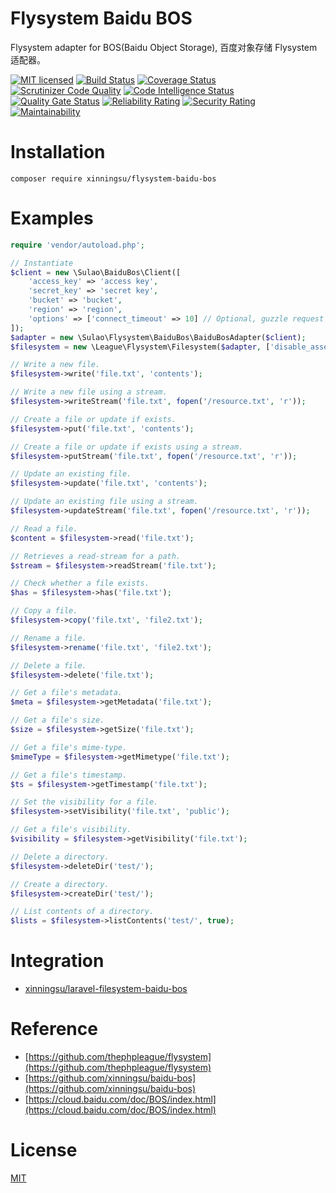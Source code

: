 # Flysystem Baidu BOS
Flysystem adapter for BOS(Baidu Object Storage), 百度对象存储 Flysystem 适配器。

[![MIT licensed](https://img.shields.io/badge/license-MIT-blue.svg)](./LICENSE)
[![Build Status](https://api.travis-ci.org/xinningsu/flysystem-baidu-bos.svg?branch=master)](https://travis-ci.org/xinningsu/flysystem-baidu-bos)
[![Coverage Status](https://coveralls.io/repos/github/xinningsu/flysystem-baidu-bos/badge.svg?branch=master)](https://coveralls.io/github/xinningsu/flysystem-baidu-bos)
[![Scrutinizer Code Quality](https://scrutinizer-ci.com/g/xinningsu/flysystem-baidu-bos/badges/quality-score.png?b=master)](https://scrutinizer-ci.com/g/xinningsu/flysystem-baidu-bos)
[![Code Intelligence Status](https://scrutinizer-ci.com/g/xinningsu/flysystem-baidu-bos/badges/code-intelligence.svg?b=master)](https://scrutinizer-ci.com/g/xinningsu/flysystem-baidu-bos)
[![Quality Gate Status](https://sonarcloud.io/api/project_badges/measure?project=xinningsu_flysystem-baidu-bos&metric=alert_status)](https://sonarcloud.io/dashboard?id=xinningsu_flysystem-baidu-bos)
[![Reliability Rating](https://sonarcloud.io/api/project_badges/measure?project=xinningsu_flysystem-baidu-bos&metric=reliability_rating)](https://sonarcloud.io/dashboard?id=xinningsu_flysystem-baidu-bos)
[![Security Rating](https://sonarcloud.io/api/project_badges/measure?project=xinningsu_flysystem-baidu-bos&metric=security_rating)](https://sonarcloud.io/dashboard?id=xinningsu_flysystem-baidu-bos)
[![Maintainability](https://api.codeclimate.com/v1/badges/b0634900a667b22fb5cb/maintainability)](https://codeclimate.com/github/xinningsu/flysystem-baidu-bos/maintainability)

# Installation

```
composer require xinningsu/flysystem-baidu-bos

```

# Examples

```php
require 'vendor/autoload.php';

// Instantiate
$client = new \Sulao\BaiduBos\Client([
    'access_key' => 'access key',
    'secret_key' => 'secret key',
    'bucket' => 'bucket',
    'region' => 'region',
    'options' => ['connect_timeout' => 10] // Optional, guzzle request options
]);
$adapter = new \Sulao\Flysystem\BaiduBos\BaiduBosAdapter($client);
$filesystem = new \League\Flysystem\Filesystem($adapter, ['disable_asserts' => true]);

// Write a new file.
$filesystem->write('file.txt', 'contents');

// Write a new file using a stream.
$filesystem->writeStream('file.txt', fopen('/resource.txt', 'r'));

// Create a file or update if exists.
$filesystem->put('file.txt', 'contents');

// Create a file or update if exists using a stream.
$filesystem->putStream('file.txt', fopen('/resource.txt', 'r'));

// Update an existing file.
$filesystem->update('file.txt', 'contents');

// Update an existing file using a stream.
$filesystem->updateStream('file.txt', fopen('/resource.txt', 'r'));

// Read a file.
$content = $filesystem->read('file.txt');

// Retrieves a read-stream for a path.
$stream = $filesystem->readStream('file.txt');

// Check whether a file exists.
$has = $filesystem->has('file.txt');

// Copy a file.
$filesystem->copy('file.txt', 'file2.txt');

// Rename a file.
$filesystem->rename('file.txt', 'file2.txt');

// Delete a file.
$filesystem->delete('file.txt');

// Get a file's metadata.
$meta = $filesystem->getMetadata('file.txt');

// Get a file's size.
$size = $filesystem->getSize('file.txt');

// Get a file's mime-type.
$mimeType = $filesystem->getMimetype('file.txt');

// Get a file's timestamp.
$ts = $filesystem->getTimestamp('file.txt');

// Set the visibility for a file.
$filesystem->setVisibility('file.txt', 'public');

// Get a file's visibility.
$visibility = $filesystem->getVisibility('file.txt');

// Delete a directory.
$filesystem->deleteDir('test/');

// Create a directory.
$filesystem->createDir('test/');

// List contents of a directory.
$lists = $filesystem->listContents('test/', true);
```

# Integration

- [xinningsu/laravel-filesystem-baidu-bos](https://packagist.org/packages/xinningsu/laravel-filesystem-baidu-bos)

# Reference

- [https://github.com/thephpleague/flysystem](https://github.com/thephpleague/flysystem)
- [https://github.com/xinningsu/baidu-bos](https://github.com/xinningsu/baidu-bos)
- [https://cloud.baidu.com/doc/BOS/index.html](https://cloud.baidu.com/doc/BOS/index.html)

# License

[MIT](./LICENSE)
